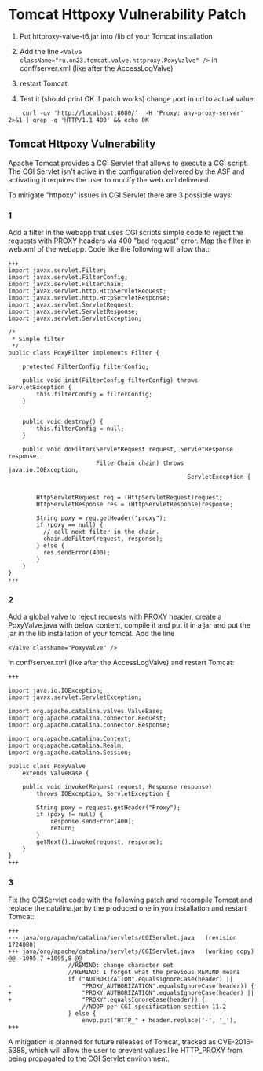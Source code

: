 # Tomcat Httpoxy Vulnerability Patch

1. Put httproxy-valve-t6.jar into /lib of your Tomcat installation

2. Add the line `<Valve className="ru.on23.tomcat.valve.httproxy.PoxyValve" />` in conf/server.xml (like after the AccessLogValve)

3. restart Tomcat.

4. Test it (should print OK if patch works) change port in url to actual value:

```
    curl -qv 'http://localhost:8080/'  -H 'Proxy: any-proxy-server' 2>&1 | grep -q 'HTTP/1.1 400' && echo OK

```


## Tomcat Httpoxy Vulnerability


Apache Tomcat provides a CGI Servlet that allows to execute a CGI
script. The CGI Servlet isn't active in the configuration delivered by
the ASF and activating it requires the user to modify the web.xml delivered.

To mitigate "httpoxy" issues in CGI Servlet there are 3 possible ways:

### 1
Add a filter in the webapp that uses CGI scripts simple code to
reject the  requests with PROXY headers via 400 "bad request" error.
Map the filter in web.xml of the webapp. Code like the following will
allow that:

    +++
    import javax.servlet.Filter;
    import javax.servlet.FilterConfig;
    import javax.servlet.FilterChain;
    import javax.servlet.http.HttpServletRequest;
    import javax.servlet.http.HttpServletResponse;
    import javax.servlet.ServletRequest;
    import javax.servlet.ServletResponse;
    import javax.servlet.ServletException;
    
    /*
     * Simple filter
     */
    public class PoxyFilter implements Filter {
    
        protected FilterConfig filterConfig;
    
        public void init(FilterConfig filterConfig) throws ServletException {
            this.filterConfig = filterConfig;
        }
    
    
        public void destroy() {
            this.filterConfig = null;
        }
    
        public void doFilter(ServletRequest request, ServletResponse response,
                             FilterChain chain) throws java.io.IOException,
                                                       ServletException {
    
    
            HttpServletRequest req = (HttpServletRequest)request;
            HttpServletResponse res = (HttpServletResponse)response;
    
            String poxy = req.getHeader("proxy");
            if (poxy == null) {
              // call next filter in the chain.
              chain.doFilter(request, response);
            } else {
              res.sendError(400);
            }
        }
    }
    +++
    


### 2
Add a global valve to reject requests with PROXY header, create a
PoxyValve.java with below content, compile it and put it in a jar and
put the jar in the lib installation of your tomcat. Add the line

    <Valve className="PoxyValve" />

in conf/server.xml (like after the
AccessLogValve) and restart Tomcat:

    +++
    
    import java.io.IOException;
    import javax.servlet.ServletException;
    
    import org.apache.catalina.valves.ValveBase;
    import org.apache.catalina.connector.Request;
    import org.apache.catalina.connector.Response;
    
    import org.apache.catalina.Context;
    import org.apache.catalina.Realm;
    import org.apache.catalina.Session;
    
    public class PoxyValve
        extends ValveBase {
    
        public void invoke(Request request, Response response)
            throws IOException, ServletException {
    
            String poxy = request.getHeader("Proxy");
            if (poxy != null) {
                response.sendError(400);
                return;
            }
            getNext().invoke(request, response);
        }
    }
    +++

### 3
Fix the CGIServlet code with the following patch and recompile
Tomcat and replace the catalina.jar by the produced one in you
installation and restart Tomcat:

    +++
    --- java/org/apache/catalina/servlets/CGIServlet.java   (revision 1724080)
    +++ java/org/apache/catalina/servlets/CGIServlet.java   (working copy)
    @@ -1095,7 +1095,8 @@
                     //REMIND: change character set
                     //REMIND: I forgot what the previous REMIND means
                     if ("AUTHORIZATION".equalsIgnoreCase(header) ||
    -                    "PROXY_AUTHORIZATION".equalsIgnoreCase(header)) {
    +                    "PROXY_AUTHORIZATION".equalsIgnoreCase(header) ||
    +                    "PROXY".equalsIgnoreCase(header)) {
                         //NOOP per CGI specification section 11.2
                     } else {
                         envp.put("HTTP_" + header.replace('-', '_'),
    +++

A mitigation is planned for future releases of Tomcat, tracked as
CVE-2016-5388, which will allow the user to prevent values like
HTTP_PROXY from being propagated to the CGI Servlet environment.